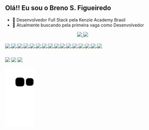 ## Olá!! Eu sou o Breno S. Figueiredo
- 🔭 Desenvolvedor Full Stack pela Kenzie Academy Brasil
- 🌱 Atualmente buscando pela primeira vaga como Desenvolvedor

<div align="center">
  <a href="https://github.com/brenofigueiredoo">
  <img height="195px" src="https://github-readme-stats.vercel.app/api?username=brenofigueiredoo&theme=codeSTACKr&include_all_commits=true&show_icons=true&hide_border=true&count_private=true"/>
  <img height="195px" src="https://github-readme-stats.vercel.app/api/top-langs/?username=brenofigueiredoo&theme=codeSTACKr&show_icons=true&hide_border=true&layout=compact"/>
</div>

<div style="display: inline_block"><br>
  <img align="center" src="https://skillicons.dev/icons?i=html" />
  <img align="center" src="https://skillicons.dev/icons?i=css" />
  <img align="center" src="https://skillicons.dev/icons?i=javascript" />
  <img align="center" src="https://skillicons.dev/icons?i=typescript" />
  <img align="center" src="https://skillicons.dev/icons?i=react" />
  <img align="center" src="https://skillicons.dev/icons?i=nodejs" />
  <img align="center" src="https://skillicons.dev/icons?i=python" />
  <img align="center" src="https://skillicons.dev/icons?i=django" />
  <img align="center" src="https://skillicons.dev/icons?i=java" />
  <img align="center" src="https://skillicons.dev/icons?i=git" />
  <img align="center" src="https://skillicons.dev/icons?i=docker" />
  <img align="center" src="https://skillicons.dev/icons?i=postgresql" />
  <img align="center" src="https://skillicons.dev/icons?i=mysql" />
  <img align="center" src="https://skillicons.dev/icons?i=mongodb" />
  <img align="center" src="https://skillicons.dev/icons?i=aws" />
  <img align="center" src="https://skillicons.dev/icons?i=heroku" />
</div>

  ##
 
<div> 
  <a href = "mailto:brenos93@gmail.com"><img src="https://img.shields.io/badge/-Gmail-%23333?style=for-the-badge&logo=gmail&logoColor=white" target="_blank"></a>
  <a href="https://www.linkedin.com/in/brenosfigueiredo/" target="_blank"><img src="https://img.shields.io/badge/-LinkedIn-%230077B5?style=for-the-badge&logo=linkedin&logoColor=white" target="_blank"></a> 
  <a href = "https://portfolio-brenofigueiredoo.vercel.app/"><img src="https://img.shields.io/badge/-Portifólio-%23333?style=for-the-badge&logoColor=white" target="_blank"></a>
  
  ![Snake animation](https://github.com/brenofigueiredoo/brenofigueiredoo/blob/output/github-contribution-grid-snake.svg)
</div>

